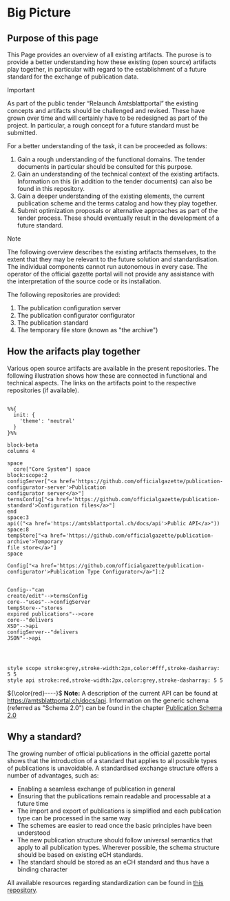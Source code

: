 # Big Picture

## Purpose of this page
This Page provides an overview of all existing artifacts. The purose is to provide a better understanding how these existing (open source) artifacts play together, in particular with regard to the establishment of a future standard for the exchange of publication data.

> [!IMPORTANT]
> As part of the public tender “Relaunch Amtsblattportal” the existing concepts and artifacts should be challenged and revised. These have grown over time and will certainly have to be redesigned as part of the project. In particular, a rough concept for a future standard must be submitted.
>
> For a better understanding of the task, it can be proceeded as follows:
> 1. Gain a rough understanding of the functional domains. The tender documents in particular should be consulted for this purpose.
> 2. Gain an understanding of the technical context of the existing artifacts. Information on this (in addition to the tender documents) can also be found in this repository.
> 3. Gain a deeper understanding of the existing elements, the current publication scheme and the terms catalog and how they play together.
> 4. Submit optimization proposals or alternative approaches as part of the tender process. These should eventually result in the development of a future standard.

> [!NOTE]
> The following overview describes the existing artifacts themselves, to the extent that they may be relevant to the future solution and standardisation. The individual components cannot run autonomous in every case. The operator of the official gazette portal will not provide any assistance with the interpretation of the source code or its installation.
> 
> The following repositories are provided:
> 1. The publication configuration server
> 2. The publication configurator configurator
> 3. The publication standard
> 4. The temporary file store (known as "the archive")


## How the arifacts play together
Various open source artifacts are available in the present repositories. The following illustration shows how these are connected in functional and technical aspects. The links on the artifacts point to the respective repositories (if available).

```mermaid

%%{
  init: {
    'theme': 'neutral'
  }
}%%

block-beta
columns 4

space
  core["Core System"] space
block:scope:2
configServer["<a href='https://github.com/officialgazette/publication-configurator-server'>Publication
configurator server</a>"]
termsConfig["<a href='https://github.com/officialgazette/publication-standard'>Configuration files</a>"]
end
space:3
api(("<a href='https://amtsblattportal.ch/docs/api'>Public API</a>"))
space:8
tempStore["<a href='https://github.com/officialgazette/publication-archive'>Temporary
file store</a>"]
space

Config["<a href='https://github.com/officialgazette/publication-configurator'>Publication Type Configurator</a>"]:2


Config--"can
create/edit"-->termsConfig
core--"uses"-->configServer
tempStore--"stores
expired publications"-->core
core--"delivers
XSD"-->api
configServer--"delivers
JSON"-->api




style scope stroke:grey,stroke-width:2px,color:#fff,stroke-dasharray: 5 5
style api stroke:red,stroke-width:2px,color:grey,stroke-dasharray: 5 5
```

${\color{red}----}$ **Note:** A description of the current API can be found at https://amtsblattportal.ch/docs/api. Information on the generic schema (referred as "Schema 2.0") can be found in the chapter [Publication Schema 2.0](https://amtsblattportal.ch/docs/api/#_publication_schema_2_0)


## Why a standard?
The growing number of official publications in the official gazette portal shows that the introduction of a standard that applies to all possible types of publications is unavoidable. A standardised exchange structure offers a number of advantages, such as:

- Enabling a seamless exchange of publication in general
- Ensuring that the publications remain readable and processable at a future time
- The import and export of publications is simplified and each publication type can be processed in the same way
- The schemes are easier to read once the basic principles have been understood
- The new publication structure should follow universal semantics that apply to all publication types. Wherever possible, the schema structure should be based on existing eCH standards.
- The standard should be stored as an eCH standard and thus have a binding character

All available resources regarding standardization can be found in [this repository](https://github.com/officialgazette/publication-standard).


